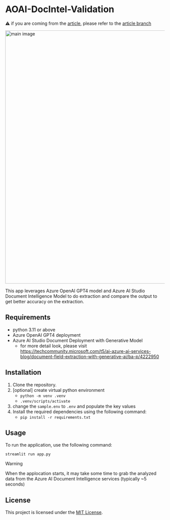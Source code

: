 # AOAI-DocIntel-Validation

⚠️ if you are coming from the [article](https://techcommunity.microsoft.com/t5/ai-azure-ai-services-blog/maximizing-data-extraction-precision-with-dual-llms-integration/ba-p/4236728), please refer to the [article branch](https://github.com/JuhyunLee0/AOAI-DocIntel-Validation/tree/article)

<img src="readme_files/main.gif" alt="main image" width="800"/>

This app leverages Azure OpenAI GPT4 model and Azure AI Studio Document Intelligence Model to do extraction and compare the output to get better accuracy on the extraction.

## Requirements

- python 3.11 or above
- Azure OpenAI GPT4 deployment
- Azure AI Studio Document Deployment with Generative Model
    - for more detail look, please visit https://techcommunity.microsoft.com/t5/ai-azure-ai-services-blog/document-field-extraction-with-generative-ai/ba-p/4222950

## Installation

1. Clone the repository.
2. [optional] create virtual python environment
    - ```python -m venv .venv```
    - ```.venv/scripts/activate```
3. change the `sample.env` to `.env` and populate the key values
4. Install the required dependencies using the following command:
    - ```pip install -r requirements.txt```

## Usage

To run the application, use the following command:

```shell
streamlit run app.py
```

> [!WARNING]
> When the applocation starts, it may take some time to grab the analyzed data from the Azure AI Document Intelligence services (typically ~5 seconds)

## License

This project is licensed under the [MIT License](LICENSE).
